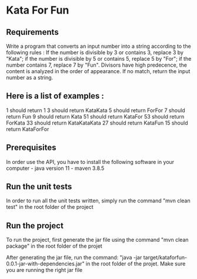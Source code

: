 # Kata For Fun
## Requirements
Write a program that converts an input number into a string according to the following rules :
If the number is divisible by 3 or contains 3, replace 3 by "Kata";
if the number is divisible by 5 or contains 5, replace 5 by "For";
if the number contains 7, replace 7 by "Fun".
Divisors have high predecence, the content is analyzed in the order of appearance.
If no match, return the input number as a string.

## Here is a list of examples :
1 should return 1
3 should return KataKata
5 should return ForFor
7 should return Fun
9 should return Kata
51 should return KataFor
53 should return ForKata
33 should return KataKataKata
27 should return KataFun
15 should return KataForFor

## Prerequisites
In order use the API, you have to install the following software in your computer
	- java version 11
	- maven 3.8.5
## Run the unit tests

In order to run all the unit tests written, simply run the command "mvn clean test" in the root folder of the project

## Run the project

To run the project, first generate the jar file using the command "mvn clean package" in the root folder of the projet

After generating the jar file, run the command: "java -jar target/kataforfun-0.0.1-jar-with-dependencies.jar" in the root folder of the projet. 
Make sure you are running the right jar file

